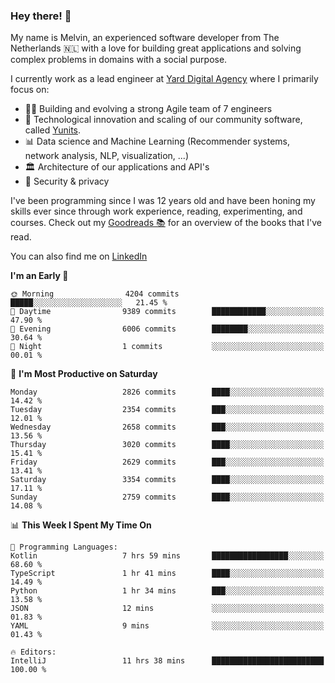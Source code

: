 ### Hey there! 👋

My name is Melvin, an experienced software developer from The Netherlands 🇳🇱 with a love for building great applications and solving complex problems in domains with a social purpose. 

I currently work as a lead engineer at [Yard Digital Agency](https://github.com/yardinternet) where I primarily focus on:

* 👏🏼 Building and evolving a strong Agile team of 7 engineers
* 🚀 Technological innovation and scaling of our community software, called [Yunits](https://www.yunits.com/).
* 📊 Data science and Machine Learning (Recommender systems, network analysis, NLP, visualization, ...)
* 🏛 Architecture of our applications and API's
* 🔐 Security & privacy

I've been programming since I was 12 years old and have been honing my skills ever since through work experience, reading, experimenting, and courses.
Check out my [Goodreads 📚](https://goodreads.com/melvinkoopmans) for an overview of the books that I've read. 

You can also find me on [LinkedIn](https://www.linkedin.com/in/melvinkoopmans)

<!--START_SECTION:waka-->
**I'm an Early 🐤** 

```text
🌞 Morning                4204 commits        █████░░░░░░░░░░░░░░░░░░░░   21.45 % 
🌆 Daytime                9389 commits        ████████████░░░░░░░░░░░░░   47.90 % 
🌃 Evening                6006 commits        ████████░░░░░░░░░░░░░░░░░   30.64 % 
🌙 Night                  1 commits           ░░░░░░░░░░░░░░░░░░░░░░░░░   00.01 % 
```
📅 **I'm Most Productive on Saturday** 

```text
Monday                   2826 commits        ████░░░░░░░░░░░░░░░░░░░░░   14.42 % 
Tuesday                  2354 commits        ███░░░░░░░░░░░░░░░░░░░░░░   12.01 % 
Wednesday                2658 commits        ███░░░░░░░░░░░░░░░░░░░░░░   13.56 % 
Thursday                 3020 commits        ████░░░░░░░░░░░░░░░░░░░░░   15.41 % 
Friday                   2629 commits        ███░░░░░░░░░░░░░░░░░░░░░░   13.41 % 
Saturday                 3354 commits        ████░░░░░░░░░░░░░░░░░░░░░   17.11 % 
Sunday                   2759 commits        ████░░░░░░░░░░░░░░░░░░░░░   14.08 % 
```


📊 **This Week I Spent My Time On** 

```text
💬 Programming Languages: 
Kotlin                   7 hrs 59 mins       █████████████████░░░░░░░░   68.60 % 
TypeScript               1 hr 41 mins        ████░░░░░░░░░░░░░░░░░░░░░   14.49 % 
Python                   1 hr 34 mins        ███░░░░░░░░░░░░░░░░░░░░░░   13.58 % 
JSON                     12 mins             ░░░░░░░░░░░░░░░░░░░░░░░░░   01.83 % 
YAML                     9 mins              ░░░░░░░░░░░░░░░░░░░░░░░░░   01.43 % 

🔥 Editors: 
IntelliJ                 11 hrs 38 mins      █████████████████████████   100.00 % 
```


<!--END_SECTION:waka-->
